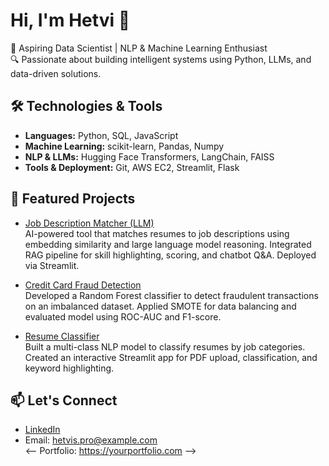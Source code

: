 # Hi, I'm Hetvi 👋

🚀 Aspiring Data Scientist | NLP & Machine Learning Enthusiast  
🔍 Passionate about building intelligent systems using Python, LLMs, and data-driven solutions.

## 🛠️ Technologies & Tools
- **Languages:** Python, SQL, JavaScript  
- **Machine Learning:** scikit-learn, Pandas, Numpy  
- **NLP & LLMs:** Hugging Face Transformers, LangChain, FAISS  
- **Tools & Deployment:** Git, AWS EC2, Streamlit, Flask  

## 📂 Featured Projects
- [Job Description Matcher (LLM)](https://github.com/hetvi123/job-description-matcher)  
AI-powered tool that matches resumes to job descriptions using embedding similarity and large language model reasoning. Integrated RAG pipeline for skill highlighting, scoring, and chatbot Q&A. Deployed via Streamlit.

- [Credit Card Fraud Detection](https://github.com/hetvi123/credit-card-fraud)  
Developed a Random Forest classifier to detect fraudulent transactions on an imbalanced dataset. Applied SMOTE for data balancing and evaluated model using ROC-AUC and F1-score.

- [Resume Classifier](https://github.com/hetvi123/resume-classifier)  
Built a multi-class NLP model to classify resumes by job categories. Created an interactive Streamlit app for PDF upload, classification, and keyword highlighting.

## 📫 Let's Connect
- [LinkedIn](https://linkedin.com/in/hetvi123)  
- Email: hetvis.pro@example.com  
<-- Portfolio: https://yourportfolio.com -->
